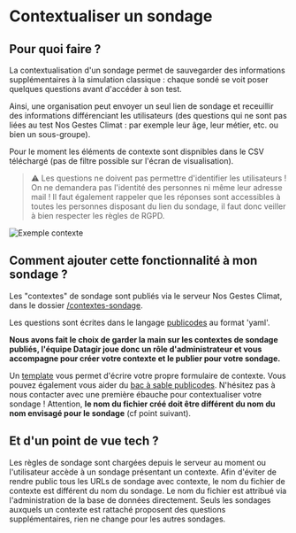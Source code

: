 # Contextualiser un sondage

## Pour quoi faire ?

La contextualisation d'un sondage permet de sauvegarder des informations supplémentaires à la simulation classique : chaque sondé se voit poser quelques questions avant d'accéder à son test.

Ainsi, une organisation peut envoyer un seul lien de sondage et receuillir des informations différenciant les utilisateurs (des questions qui ne sont pas liées au test Nos Gestes Climat : par exemple leur âge, leur métier, etc. ou bien un sous-groupe).

Pour le moment les éléments de contexte sont dispnibles dans le CSV téléchargé (pas de filtre possible sur l'écran de visualisation).

> ⚠️ Les questions ne doivent pas permettre d'identifier les utilisateurs ! On ne demandera pas l'identité des personnes ni même leur adresse mail ! Il faut également rappeler que les réponses sont accessibles à toutes les personnes disposant du lien du sondage, il faut donc veiller à bien respecter les règles de RGPD.

![Exemple contexte](/exemple-contexte.png)

## Comment ajouter cette fonctionnalité à mon sondage ?

Les "contextes" de sondage sont publiés via le serveur Nos Gestes Climat, dans le dossier [/contextes-sondage](https://github.com/datagir/nosgestesclimat-server/tree/master/contextes-sondage).

Les questions sont écrites dans le langage [publicodes](https://publi.codes/) au format 'yaml'.

**Nous avons fait le choix de garder la main sur les contextes de sondage publiés, l'équipe Datagir joue donc un rôle d'administrateur et vous accompagne pour créer votre contexte et le publier pour votre sondage.**

Un [template](https://github.com/datagir/nosgestesclimat-server/tree/master/contextes-sondage/template%20de%20contexte) vous permet d'écrire votre propre formulaire de contexte. Vous pouvez également vous aider du [bac à sable publicodes](https://vu.fr/szYP). N'hésitez pas à nous contacter avec une première ébauche pour contextualiser votre sondage ! Attention, **le nom du fichier créé doit être différent du nom du nom envisagé pour le sondage** (cf point suivant).

## Et d'un point de vue tech ?

Les règles de sondage sont chargées depuis le serveur au moment ou l'utilisateur accède à un sondage présentant un contexte. Afin d'éviter de rendre public tous les URLs de sondage avec contexte, le nom du fichier de contexte est différent du nom du sondage. Le nom du fichier est attribué via l'administration de la base de données directement. Seuls les sondages auxquels un contexte est rattaché proposent des questions supplémentaires, rien ne change pour les autres sondages.
